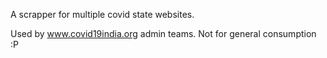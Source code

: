 A scrapper for multiple covid state websites.

Used by www.covid19india.org admin teams. Not for general consumption :P
